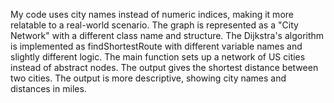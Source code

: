 My code uses city names instead of numeric indices, making it more relatable to a real-world scenario.
The graph is represented as a "City Network" with a different class name and structure.
The Dijkstra's algorithm is implemented as findShortestRoute with different variable names and slightly different logic.
The main function sets up a network of US cities instead of abstract nodes.
The output gives the shortest distance between two cities.
The output is more descriptive, showing city names and distances in miles.
